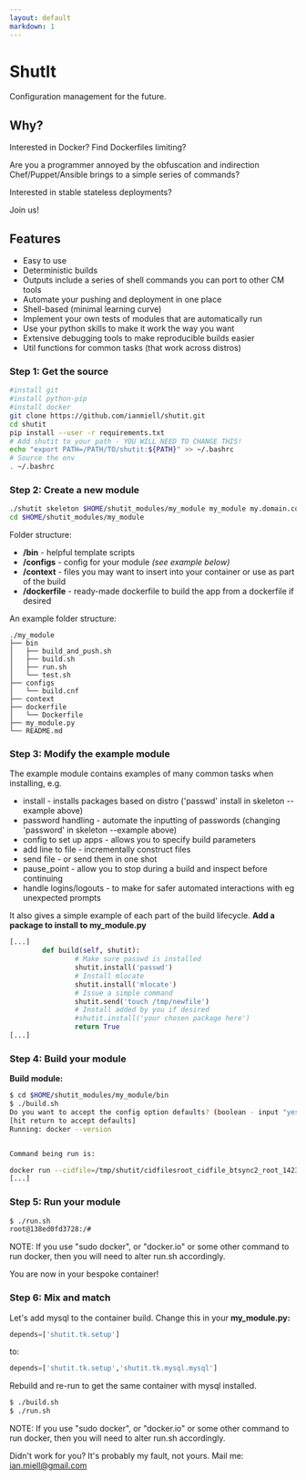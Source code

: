 ```yaml
---
layout: default
markdown: 1
---
```

# ShutIt #

Configuration management for the future.

## Why? ##

Interested in Docker? Find Dockerfiles limiting?

Are you a programmer annoyed by the obfuscation and indirection Chef/Puppet/Ansible brings to a simple series of commands?

Interested in stable stateless deployments?

Join us!

## Features ##

 - Easy to use
 - Deterministic builds
 - Outputs include a series of shell commands you can port to other CM tools
 - Automate your pushing and deployment in one place
 - Shell-based (minimal learning curve)
 - Implement your own tests of modules that are automatically run
 - Use your python skills to make it work the way you want
 - Extensive debugging tools to make reproducible builds easier
 - Util functions for common tasks (that work across distros)

### Step 1: Get the source ###
```sh
#install git
#install python-pip
#install docker
git clone https://github.com/ianmiell/shutit.git
cd shutit
pip install --user -r requirements.txt
# Add shutit to your path - YOU WILL NEED TO CHANGE THIS!
echo "export PATH=/PATH/TO/shutit:${PATH}" >> ~/.bashrc
# Source the env
. ~/.bashrc
```

### Step 2: Create a new module ###

```sh
./shutit skeleton $HOME/shutit_modules/my_module my_module my.domain.com --depends shutit.tk.setup --base_image ubuntu
cd $HOME/shutit_modules/my_module
```

Folder structure:

 - **/bin**        - helpful template scripts
 - **/configs**    - config for your module *(see example below)*
 - **/context**    - files you may want to insert into your container or use as part of the build
 - **/dockerfile** - ready-made dockerfile to build the app from a dockerfile if desired

An example folder structure:

```
./my_module
├── bin
│   ├── build_and_push.sh
│   ├── build.sh
│   ├── run.sh
│   └── test.sh
├── configs
│   └── build.cnf
├── context
├── dockerfile
│   └── Dockerfile
├── my_module.py
└── README.md
```

### Step 3: Modify the example module ###

The example module contains examples of many common tasks when installing, e.g.

 - install               - installs packages based on distro ('passwd' install in skeleton --example above)
 - password handling     - automate the inputting of passwords (changing 'password' in skeleton --example above)
 - config to set up apps - allows you to specify build parameters
 - add line to file      - incrementally construct files
 - send file             - or send them in one shot
 - pause_point           - allow you to stop during a build and inspect before continuing
 - handle logins/logouts - to make for safer automated interactions with eg unexpected prompts

It also gives a simple example of each part of the build lifecycle. **Add a package to install to my_module.py**

```python
[...]
        def build(self, shutit):
                # Make sure passwd is installed
                shutit.install('passwd')
                # Install mlocate
                shutit.install('mlocate')
				# Issue a simple command
                shutit.send('touch /tmp/newfile')
                # Install added by you if desired
                #shutit.install('your chosen package here')
                return True
[...]
```

### Step 4: Build your module ###

**Build module:**

```sh
$ cd $HOME/shutit_modules/my_module/bin
$ ./build.sh
Do you want to accept the config option defaults? (boolean - input "yes" or "no") (default: yes): 
[hit return to accept defaults]
Running: docker --version


Command being run is:

docker run --cidfile=/tmp/shutit/cidfilesroot_cidfile_btsync2_root_1423730928.72.724633 --privileged=true -v=/root/shutit/artifacts:/artifacts -t -i ubuntu /bin/bash
[...]
```

### Step 5: Run your module ###

```sh
$ ./run.sh
root@138ed0fd3728:/#
```

NOTE: If you use "sudo docker", or "docker.io" or some other command to run docker, then you will need to alter run.sh accordingly.

You are now in your bespoke container!

### Step 6: Mix and match ###

Let's add mysql to the container build. Change this in your **my_module.py:**

```python
depends=['shutit.tk.setup']
```

to:

```python
depends=['shutit.tk.setup','shutit.tk.mysql.mysql']
```

Rebuild and re-run to get the same container with mysql installed.


```sh
$ ./build.sh
$ ./run.sh
```

NOTE: If you use "sudo docker", or "docker.io" or some other command to run docker, then you will need to alter run.sh accordingly.

Didn't work for you? It's probably my fault, not yours. Mail me: ian.miell@gmail.com
